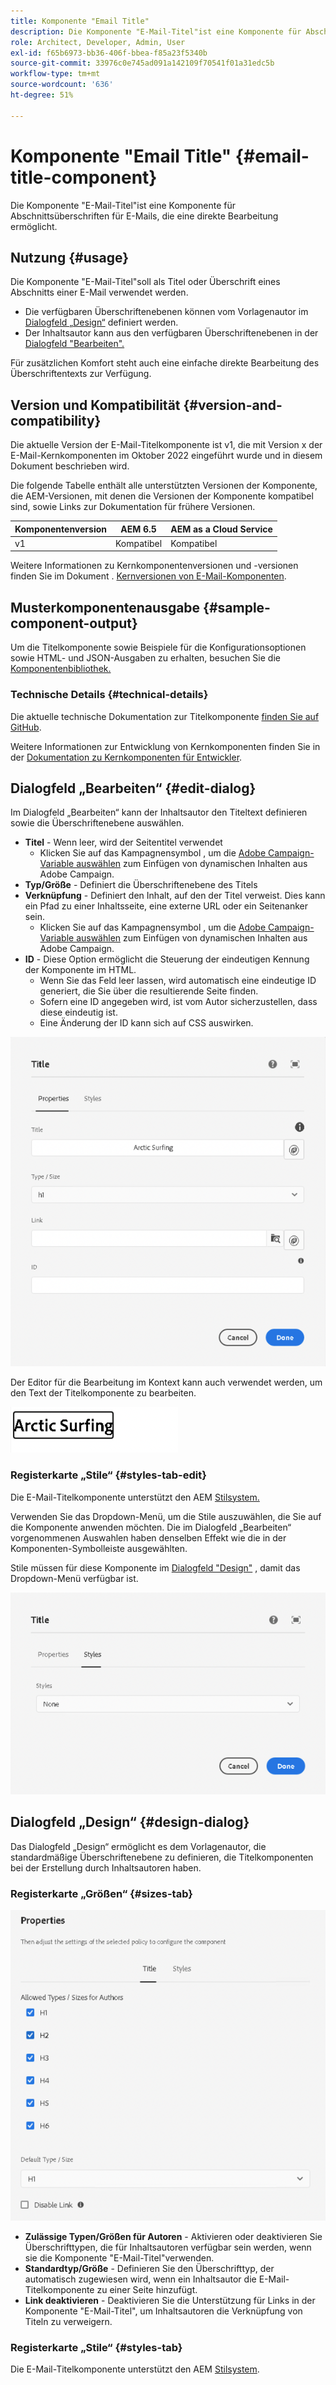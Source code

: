 ```yaml
---
title: Komponente "Email Title"
description: Die Komponente "E-Mail-Titel"ist eine Komponente für Abschnittsüberschriften für E-Mails, die eine direkte Bearbeitung ermöglicht.
role: Architect, Developer, Admin, User
exl-id: f65b6973-bb36-406f-bbea-f85a23f5340b
source-git-commit: 33976c0e745ad091a142109f70541f01a31edc5b
workflow-type: tm+mt
source-wordcount: '636'
ht-degree: 51%

---
```



# Komponente &quot;Email Title&quot; {#email-title-component}

Die Komponente &quot;E-Mail-Titel&quot;ist eine Komponente für Abschnittsüberschriften für E-Mails, die eine direkte Bearbeitung ermöglicht.

## Nutzung {#usage}

Die Komponente &quot;E-Mail-Titel&quot;soll als Titel oder Überschrift eines Abschnitts einer E-Mail verwendet werden.

* Die verfügbaren Überschriftenebenen können vom Vorlagenautor im [Dialogfeld „Design“](#design-dialog) definiert werden.
* Der Inhaltsautor kann aus den verfügbaren Überschriftenebenen in der [Dialogfeld &quot;Bearbeiten&quot;.](#edit-dialog)

Für zusätzlichen Komfort steht auch eine einfache direkte Bearbeitung des Überschriftentexts zur Verfügung.

## Version und Kompatibilität {#version-and-compatibility}

Die aktuelle Version der E-Mail-Titelkomponente ist v1, die mit Version x der E-Mail-Kernkomponenten im Oktober 2022 eingeführt wurde und in diesem Dokument beschrieben wird.

Die folgende Tabelle enthält alle unterstützten Versionen der Komponente, die AEM-Versionen, mit denen die Versionen der Komponente kompatibel sind, sowie Links zur Dokumentation für frühere Versionen.

| Komponentenversion | AEM 6.5 | AEM as a Cloud Service |
|---|---|---|
| v1 | Kompatibel | Kompatibel |

Weitere Informationen zu Kernkomponentenversionen und -versionen finden Sie im Dokument . [Kernversionen von E-Mail-Komponenten](/help/versions.md).

## Musterkomponentenausgabe {#sample-component-output}

Um die Titelkomponente sowie Beispiele für die Konfigurationsoptionen sowie HTML- und JSON-Ausgaben zu erhalten, besuchen Sie die [Komponentenbibliothek.](https://adobe.com/go/aem_cmp_library_email_title)

### Technische Details {#technical-details}

Die aktuelle technische Dokumentation zur Titelkomponente [finden Sie auf GitHub](https://adobe.com/go/aem_cmp_tech_email_title_v1).

Weitere Informationen zur Entwicklung von Kernkomponenten finden Sie in der [Dokumentation zu Kernkomponenten für Entwickler](/help/developing/overview.md).

## Dialogfeld „Bearbeiten“ {#edit-dialog}

Im Dialogfeld „Bearbeiten“ kann der Inhaltsautor den Titeltext definieren sowie die Überschriftenebene auswählen.

* **Titel** - Wenn leer, wird der Seitentitel verwendet
   * Klicken Sie auf das Kampagnensymbol , um die [Adobe Campaign-Variable auswählen](/help/email/campaign-variables.md) zum Einfügen von dynamischen Inhalten aus Adobe Campaign.
* **Typ/Größe** - Definiert die Überschriftenebene des Titels
* **Verknüpfung** - Definiert den Inhalt, auf den der Titel verweist. Dies kann ein Pfad zu einer Inhaltsseite, eine externe URL oder ein Seitenanker sein.
   * Klicken Sie auf das Kampagnensymbol , um die [Adobe Campaign-Variable auswählen](/help/email/campaign-variables.md) zum Einfügen von dynamischen Inhalten aus Adobe Campaign.
* **ID** - Diese Option ermöglicht die Steuerung der eindeutigen Kennung der Komponente im HTML.
   * Wenn Sie das Feld leer lassen, wird automatisch eine eindeutige ID generiert, die Sie über die resultierende Seite finden.
   * Sofern eine ID angegeben wird, ist vom Autor sicherzustellen, dass diese eindeutig ist.
   * Eine Änderung der ID kann sich auf CSS auswirken.

![Dialogfeld &quot;Bearbeiten&quot;der E-Mail-Titelkomponente](/help/email/assets/email-title-edit.png)

Der Editor für die Bearbeitung im Kontext kann auch verwendet werden, um den Text der Titelkomponente zu bearbeiten.

![Bearbeitung im Kontext der Komponente &quot;E-Mail-Titel&quot;](/help/email/assets/email-title-edit-inline.png)

### Registerkarte „Stile“ {#styles-tab-edit}

Die E-Mail-Titelkomponente unterstützt den AEM [Stilsystem.](/help/get-started/authoring.md#component-styling)

Verwenden Sie das Dropdown-Menü, um die Stile auszuwählen, die Sie auf die Komponente anwenden möchten. Die im Dialogfeld „Bearbeiten“ vorgenommenen Auswahlen haben denselben Effekt wie die in der Komponenten-Symbolleiste ausgewählten.

Stile müssen für diese Komponente im [Dialogfeld &quot;Design&quot;](#design-dialog) , damit das Dropdown-Menü verfügbar ist.

![Registerkarte „Arten“ im Dialogfeld „Bearbeiten“ der Titelkomponente](/help/email/assets/email-title-edit-styles.png)

## Dialogfeld „Design“ {#design-dialog}

Das Dialogfeld „Design“ ermöglicht es dem Vorlagenautor, die standardmäßige Überschriftenebene zu definieren, die Titelkomponenten bei der Erstellung durch Inhaltsautoren haben.

### Registerkarte „Größen“ {#sizes-tab}

![Dialogfeld „Design“ der Titelkomponente](/help/email/assets/email-title-design.png)

* **Zulässige Typen/Größen für Autoren** - Aktivieren oder deaktivieren Sie Überschrifttypen, die für Inhaltsautoren verfügbar sein werden, wenn sie die Komponente &quot;E-Mail-Titel&quot;verwenden.
* **Standardtyp/Größe** - Definieren Sie den Überschrifttyp, der automatisch zugewiesen wird, wenn ein Inhaltsautor die E-Mail-Titelkomponente zu einer Seite hinzufügt.
* **Link deaktivieren** - Deaktivieren Sie die Unterstützung für Links in der Komponente &quot;E-Mail-Titel&quot;, um Inhaltsautoren die Verknüpfung von Titeln zu verweigern.

### Registerkarte „Stile“ {#styles-tab}

Die E-Mail-Titelkomponente unterstützt den AEM [Stilsystem](/help/get-started/authoring.md#component-styling).
